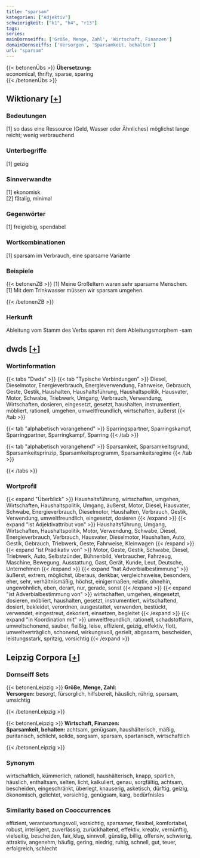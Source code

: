 ```yaml
---
title: "sparsam"
kategorien: ["Adjektiv"]
schwierigkeit: ["k1", "h4", "r13"]
tags:
series:
mainDornseiffs: ['Größe, Menge, Zahl', 'Wirtschaft, Finanzen']
domainDornseiffs: ['Versorgen', 'Sparsamkeit, behalten']
url: "sparsam"
---
```


{{< betonenÜbs >}}
**Übersetzung:**  
economical, thrifty, sparse, sparing  
{{< /betonenÜbs >}}

## Wiktionary [[+](https://de.wiktionary.org/wiki/sparsam)]

### Bedeutungen
[1] so dass eine Ressource (Geld, Wasser oder Ähnliches) möglichst lange reicht; wenig verbrauchend  

### Unterbegriffe
[1] geizig  

### Sinnverwandte
[1] ekonomisk  
[2] fåtalig, minimal  

### Gegenwörter
[1] freigiebig, spendabel  

### Wortkombinationen
[1] sparsam im Verbrauch, eine sparsame Variante  

### Beispiele
{{< betonenZB >}}
[1] Meine Großeltern waren sehr sparsame Menschen.  
[1] Mit dem Trinkwasser müssen wir sparsam umgehen.  

{{< /betonenZB >}}
### Herkunft
Ableitung vom Stamm des Verbs sparen mit dem Ableitungsmorphem -sam  



## dwds [[+](https://www.dwds.de/wb/sparsam)]

### Wortinformation
{{< tabs "Dwds" >}}
{{< tab "Typische Verbindungen" >}}
Diesel, Dieselmotor, Energieverbrauch, Energieverwendung, Fahrweise, Gebrauch, Geste, Gestik, Haushalten, Haushaltsführung, Haushaltspolitik, Hausvater, Motor, Schwabe, Triebwerk, Umgang, Verbrauch, Verwendung, Wirtschaften, dosieren, eingesetzt, gesetzt, haushalten, instrumentiert, möbliert, rationell, umgehen, umweltfreundlich, wirtschaften, äußerst
{{< /tab >}}

{{< tab "alphabetisch vorangehend" >}}
Sparringspartner, Sparringskampf, Sparringpartner, Sparringkampf, Sparring
{{< /tab >}}

{{< tab "alphabetisch vorangehend" >}}
Sparsamkeit, Sparsamkeitsgrund, Sparsamkeitsprinzip, Sparsamkeitsprogramm, Sparsamkeitsregime
{{< /tab >}}

{{< /tabs >}}

### Wortprofil
{{< expand "Überblick" >}} Haushaltsführung, wirtschaften, umgehen, Wirtschaften, Haushaltspolitik, Umgang, äußerst, Motor, Diesel, Hausvater, Schwabe, Energieverbrauch, Dieselmotor, Haushalten, Verbrauch, Gestik, Verwendung, umweltfreundlich, eingesetzt, dosieren {{< /expand >}}
{{< expand "ist Adjektivattribut von" >}} Haushaltsführung, Umgang, Wirtschaften, Haushaltspolitik, Motor, Verwendung, Schwabe, Diesel, Energieverbrauch, Verbrauch, Hausvater, Dieselmotor, Haushalten, Auto, Gestik, Gebrauch, Triebwerk, Geste, Fahrweise, Kleinwagen {{< /expand >}}
{{< expand "ist Prädikativ von" >}} Motor, Geste, Gestik, Schwabe, Diesel, Triebwerk, Auto, Selbstzünder, Bühnenbild, Verbraucher, Fahrzeug, Maschine, Bewegung, Ausstattung, Gast, Gerät, Kunde, Leut, Deutsche, Unternehmen {{< /expand >}}
{{< expand "hat Adverbialbestimmung" >}} äußerst, extrem, möglichst, überaus, denkbar, vergleichsweise, besonders, eher, sehr, verhältnismäßig, höchst, einigermaßen, relativ, ohnehin, ungewöhnlich, eben, derart, nur, gerade, sonst {{< /expand >}}
{{< expand "ist Adverbialbestimmung von" >}} wirtschaften, umgehen, eingesetzt, dosieren, möbliert, haushalten, gesetzt, instrumentiert, wirtschaftend, dosiert, bekleidet, verordnen, ausgestattet, verwenden, bestückt, verwendet, eingestreut, dekoriert, einsetzen, begleitet {{< /expand >}}
{{< expand "in Koordination mit" >}} umweltfreundlich, rationell, schadstoffarm, umweltschonend, sauber, fleißig, leise, effizient, geizig, effektiv, flott, umweltverträglich, schonend, wirkungsvoll, gezielt, abgasarm, bescheiden, leistungsstark, spritzig, vorsichtig {{< /expand >}}

## Leipzig Corpora [[+](https://corpora.uni-leipzig.de/en/res?word=sparsam&corpusId=deu_newscrawl-public_2018)]

### Dornseiff Sets
{{< betonenLeipzig >}}
**Größe, Menge, Zahl:**  
**Versorgen:** besorgt, fürsorglich, hilfsbereit, häuslich, rührig, sparsam, umsichtig  

{{< /betonenLeipzig >}}


{{< betonenLeipzig >}}
**Wirtschaft, Finanzen:**  
**Sparsamkeit, behalten:** achtsam, genügsam, haushälterisch, mäßig, puritanisch, schlicht, solide, sorgsam, sparsam, spartanisch, wirtschaftlich  

{{< /betonenLeipzig >}}

### Synonym
wirtschaftlich, kümmerlich, rationell, haushälterisch, knapp, spärlich, häuslich, enthaltsam, selten, licht, kalkuliert, genau, sorgfältig, achtsam, bescheiden, eingeschränkt, überlegt, knauserig, asketisch, dürftig, geizig, ökonomisch, gelichtet, vorsichtig, genügsam, karg, bedürfnislos


### Similarity based on Cooccurrences
effizient, verantwortungsvoll, vorsichtig, sparsamer, flexibel, komfortabel, robust, intelligent, zuverlässig, zurückhaltend, effektiv, kreativ, vernünftig, vielseitig, bescheiden, fair, klug, sinnvoll, günstig, billig, offensiv, schwierig, attraktiv, angenehm, häufig, gering, niedrig, ruhig, schnell, gut, teuer, erfolgreich, schlecht

